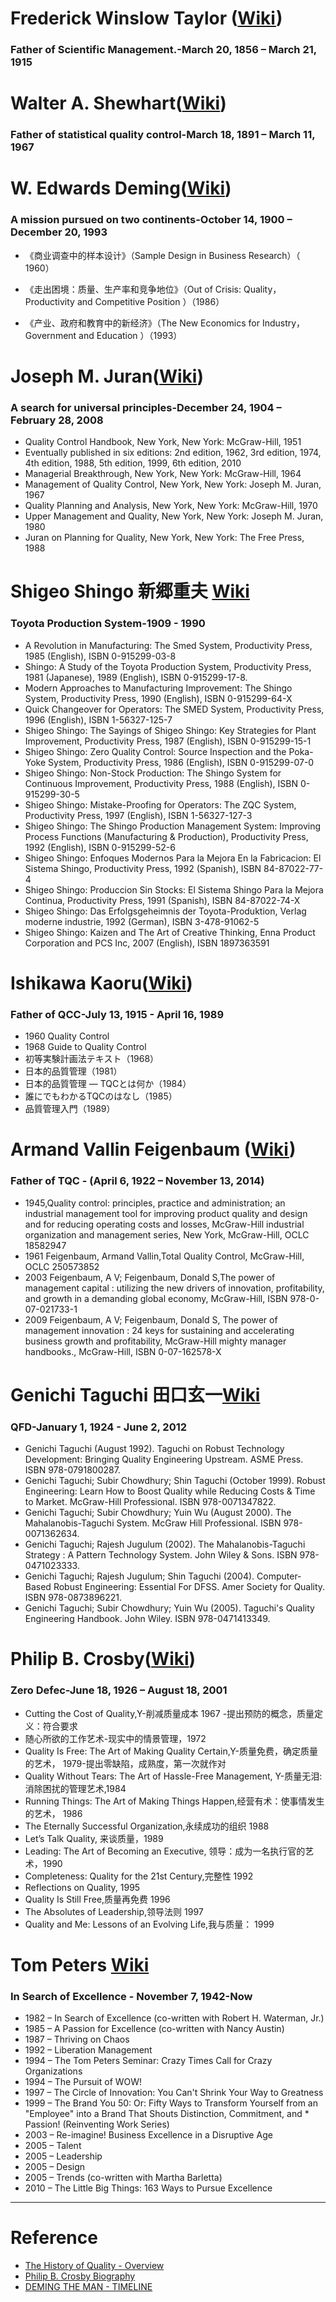 
# Frederick Winslow Taylor ([Wiki](https://en.wikipedia.org/wiki/Frederick_Winslow_Taylor))
### Father of Scientific Management.-March 20, 1856 – March 21, 1915

# Walter A. Shewhart([Wiki](https://en.wikipedia.org/wiki/Walter_A._Shewhart))
### Father of statistical quality control-March 18, 1891 – March 11, 1967
# W. Edwards Deming([Wiki](https://en.wikipedia.org/wiki/Edward_Deming))
### A mission pursued on two continents-October 14, 1900 – December 20, 1993

* 《商业调查中的样本设计》（Sample Design in Business Research）（ 1960）

* 《走出困境：质量、生产率和竞争地位》（Out of Crisis: Quality， Productivity and Competitive Position ）（1986）

* 《产业、政府和教育中的新经济》（The New Economics for Industry， Government and Education ）（1993）

# Joseph M. Juran([Wiki](https://en.wikipedia.org/wiki/Joseph_M._Juran))
### A search for universal principles-December 24, 1904 – February 28, 2008
* Quality Control Handbook, New York, New York: McGraw-Hill, 1951
* Eventually published in six editions: 2nd edition, 1962, 3rd edition, 1974, 4th edition, 1988, 5th edition, 1999, 6th edition, 2010
* Managerial Breakthrough, New York, New York: McGraw-Hill, 1964
* Management of Quality Control, New York, New York: Joseph M. Juran, 1967
* Quality Planning and Analysis, New York, New York: McGraw-Hill, 1970
* Upper Management and Quality, New York, New York: Joseph M. Juran, 1980
* Juran on Planning for Quality, New York, New York: The Free Press, 1988
# Shigeo Shingo 新郷重夫 [Wiki](https://en.wikipedia.org/wiki/Shigeo_Shingo)
### Toyota Production System-1909 - 1990
* A Revolution in Manufacturing: The Smed System, Productivity Press, 1985 (English), ISBN 0-915299-03-8
* Shingo: A Study of the Toyota Production System, Productivity Press, 1981 (Japanese), 1989 (English), ISBN 0-915299-17-8.
* Modern Approaches to Manufacturing Improvement: The Shingo System, Productivity Press, 1990 (English), ISBN 0-915299-64-X
* Quick Changeover for Operators: The SMED System, Productivity Press, 1996 (English), ISBN 1-56327-125-7
* Shigeo Shingo: The Sayings of Shigeo Shingo: Key Strategies for Plant Improvement, Productivity Press, 1987 (English), ISBN 0-915299-15-1
* Shigeo Shingo: Zero Quality Control: Source Inspection and the Poka-Yoke System, Productivity Press, 1986 (English), ISBN 0-915299-07-0
* Shigeo Shingo: Non-Stock Production: The Shingo System for Continuous Improvement, Productivity Press, 1988 (English), ISBN 0-915299-30-5
* Shigeo Shingo: Mistake-Proofing for Operators: The ZQC System, Productivity Press, 1997 (English), ISBN 1-56327-127-3
* Shigeo Shingo: The Shingo Production Management System: Improving Process Functions (Manufacturing & Production), Productivity Press, 1992 (English), ISBN 0-915299-52-6
* Shigeo Shingo: Enfoques Modernos Para la Mejora En la Fabricacion: El Sistema Shingo, Productivity Press, 1992 (Spanish), ISBN 84-87022-77-4
* Shigeo Shingo: Produccion Sin Stocks: El Sistema Shingo Para la Mejora Continua, Productivity Press, 1991 (Spanish), ISBN 84-87022-74-X
* Shigeo Shingo: Das Erfolgsgeheimnis der Toyota-Produktion, Verlag moderne industrie, 1992 (German), ISBN 3-478-91062-5
* Shigeo Shingo: Kaizen and The Art of Creative Thinking, Enna Product Corporation and PCS Inc, 2007 (English), ISBN 1897363591
#  Ishikawa Kaoru([Wiki](https://en.wikipedia.org/wiki/Kaoru_Ishikawa))
### Father of QCC-July 13, 1915 - April 16, 1989
* 1960 Quality Control
* 1968 Guide to Quality Control
* 初等実験計画法テキスト（1968）
* 日本的品質管理（1981）
* 日本的品質管理 ― TQCとは何か（1984）
* 誰にでもわかるTQCのはなし（1985）
* 品質管理入門（1989）

# Armand Vallin Feigenbaum ([Wiki](https://en.wikipedia.org/wiki/Armand_V._Feigenbaum))
### Father of TQC - (April 6, 1922 – November 13, 2014)
* 1945,Quality control: principles, practice and administration; an industrial management tool for improving product quality and design and for reducing operating costs and losses, McGraw-Hill industrial organization and management series, New York, McGraw-Hill, OCLC 18582947
* 1961 Feigenbaum, Armand Vallin,Total Quality Control, McGraw-Hill, OCLC 250573852
* 2003 Feigenbaum, A V; Feigenbaum, Donald S,The power of management capital : utilizing the new drivers of innovation, profitability, and growth in a demanding global economy, McGraw-Hill, ISBN 978-0-07-021733-1
* 2009 Feigenbaum, A V; Feigenbaum, Donald S, The power of management innovation : 24 keys for sustaining and accelerating business growth and profitability, McGraw-Hill mighty manager handbooks., McGraw-Hill, ISBN 0-07-162578-X

# Genichi Taguchi 田口玄一[Wiki](https://en.wikipedia.org/wiki/Genichi_Taguchi) 
### QFD-January 1, 1924 - June 2, 2012
* Genichi Taguchi (August 1992). Taguchi on Robust Technology Development: Bringing Quality Engineering Upstream. ASME Press. ISBN 978-0791800287.
* Genichi Taguchi; Subir Chowdhury; Shin Taguchi (October 1999). Robust Engineering: Learn How to Boost Quality while Reducing Costs & Time to Market. McGraw-Hill Professional. ISBN 978-0071347822.
* Genichi Taguchi; Subir Chowdhury; Yuin Wu (August 2000). The Mahalanobis-Taguchi System. McGraw Hill Professional. ISBN 978-0071362634.
* Genichi Taguchi; Rajesh Jugulum (2002). The Mahalanobis-Taguchi Strategy : A Pattern Technology System. John Wiley & Sons. ISBN 978-0471023333.
* Genichi Taguchi; Rajesh Jugulum; Shin Taguchi (2004). Computer-Based Robust Engineering: Essential For DFSS. Amer Society for Quality. ISBN 978-0873896221.
* Genichi Taguchi; Subir Chowdhury; Yuin Wu (2005). Taguchi's Quality Engineering Handbook. John Wiley. ISBN 978-0471413349.

# Philip B. Crosby([Wiki](https://en.wikipedia.org/wiki/Philip_B._Crosby))
### Zero Defec-June 18, 1926 – August 18, 2001
* Cutting the Cost of Quality,Y-削减质量成本 1967 -提出预防的概念，质量定义：符合要求
* 随心所欲的工作艺术-现实中的情景管理，1972
* Quality Is Free: The Art of Making Quality Certain,Y-质量免费，确定质量的艺术， 1979-提出零缺陷，成熟度，第一次就作对
* Quality Without Tears: The Art of Hassle-Free Management, Y-质量无泪:消除困扰的管理艺术,1984
* Running Things: The Art of Making Things Happen,经营有术：使事情发生的艺术， 1986
* The Eternally Successful Organization,永续成功的组织 1988
* Let’s Talk Quality, 来谈质量，1989
* Leading: The Art of Becoming an Executive, 领导：成为一名执行官的艺术，1990
* Completeness: Quality for the 21st Century,完整性 1992
* Reflections on Quality, 1995
* Quality Is Still Free,质量再免费 1996
* The Absolutes of Leadership,领导法则 1997
* Quality and Me: Lessons of an Evolving Life,我与质量： 1999
# Tom Peters [Wiki](https://en.wikipedia.org/wiki/Tom_Peters)
### In Search of Excellence - November 7, 1942-Now
* 1982 – In Search of Excellence (co-written with Robert H. Waterman, Jr.)
* 1985 – A Passion for Excellence (co-written with Nancy Austin)
* 1987 – Thriving on Chaos
* 1992 – Liberation Management
* 1994 – The Tom Peters Seminar: Crazy Times Call for Crazy Organizations
* 1994 – The Pursuit of WOW!
* 1997 – The Circle of Innovation: You Can't Shrink Your Way to Greatness
* 1999 – The Brand You 50: Or: Fifty Ways to Transform Yourself from an "Employee" into a Brand That Shouts Distinction, Commitment, and * Passion! (Reinventing Work Series)
* 2003 – Re-imagine! Business Excellence in a Disruptive Age
* 2005 – Talent
* 2005 – Leadership
* 2005 – Design
* 2005 – Trends (co-written with Martha Barletta)
* 2010 – The Little Big Things: 163 Ways to Pursue Excellence

---
# Reference
* [The History of Quality - Overview
](http://www.iem.yuntech.edu.tw/home/lab/qre/source/QC/files/SQC01-History&Guru.pdf)
* [Philip B. Crosby Biography](http://www.philipcrosby.com/25years/crosby.html)
* [DEMING THE MAN - TIMELINE](https://deming.org/theman/timeline)
